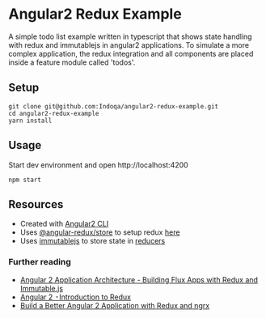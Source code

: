 # Angular2 Redux Example 
A simple todo list example written in typescript that shows state handling with redux and immutablejs in angular2 applications. To simulate a more complex application, the redux integration and all components are placed inside a feature module called 'todos'.

## Setup
```
git clone git@github.com:Indoqa/angular2-redux-example.git
cd angular2-redux-example
yarn install
```

## Usage
Start dev environment and open http://localhost:4200
```
npm start
```

## Resources

  * Created with [Angular2 CLI](https://angular.io/docs/ts/latest/cli-quickstart.html)
  * Uses [@angular-redux/store](https://github.com/angular-redux/store) to setup redux [here](src/app/todos/todos.module.ts)
  * Uses [immutablejs](https://facebook.github.io/immutable-js/) to store state in [reducers](src/app/todos/reducers/todo.reducer.ts)

### Further reading
  * [Angular 2 Application Architecture - Building Flux Apps with Redux and Immutable.js](http://blog.angular-university.io/angular-2-application-architecture-building-flux-like-apps-using-redux-and-immutable-js-js/)
  * [Angular 2  - Introduction to Redux](https://medium.com/google-developer-experts/angular-2-introduction-to-redux-1cf18af27e6e)
  * [Build a Better Angular 2 Application with Redux and ngrx](http://onehungrymind.com/build-better-angular-2-application-redux-ngrx/)

